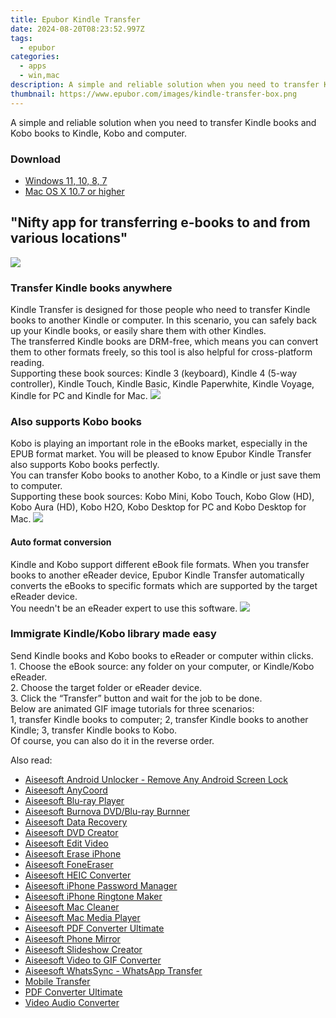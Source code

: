 ```yaml
---
title: Epubor Kindle Transfer
date: 2024-08-20T08:23:52.997Z
tags: 
  - epubor
categories: 
  - apps
  - win,mac
description: A simple and reliable solution when you need to transfer Kindle books and Kobo books to Kindle, Kobo and computer.
thumbnail: https://www.epubor.com/images/kindle-transfer-box.png
---
```


A simple and reliable solution when you need to transfer Kindle books and Kobo books to Kindle, Kobo and computer.


### Download

- [Windows 11, 10, 8, 7](https://secure.2checkout.com/order/checkout.php?QTY=1&AFFILIATE=108875&CART=1&CARD=2&DESIGN_TYPE=2&CURRENCY=USD&ORDERSTYLE=nLWooJa5iLg=&PAY_TYPE=PAYPAL&PRODS=4670467&OPTIONS4670467=ADELife)
- [Mac OS X 10.7 or higher](https://secure.2checkout.com/order/checkout.php?QTY=1&AFFILIATE=108875&CART=1&CARD=2&DESIGN_TYPE=2&CURRENCY=USD&ORDERSTYLE=nLWooJa5iLg=&PAY_TYPE=PAYPAL&PRODS=4670468&OPTIONS4670468=ADELife)

## "Nifty app for transferring e-books to and from various locations"

![](https://www.epubor.com/transfer.htmlimages/transfer-editor-review.png)

### Transfer Kindle books anywhere

Kindle Transfer is designed for those people who need to transfer Kindle books to another Kindle or computer. In this scenario, you can safely back up your Kindle books, or easily share them with other Kindles.  
The transferred Kindle books are DRM-free, which means you can convert them to other formats freely, so this tool is also helpful for cross-platform reading.  
Supporting these book sources: Kindle 3 (keyboard), Kindle 4 (5-way controller), Kindle Touch, Kindle Basic, Kindle Paperwhite, Kindle Voyage, Kindle for PC and Kindle for Mac. ![](https://www.epubor.com/transfer.htmlimages/kindle-transfer-feature1.png)

### Also supports Kobo books

Kobo is playing an important role in the eBooks market, especially in the EPUB format market. You will be pleased to know Epubor Kindle Transfer also supports Kobo books perfectly.  
You can transfer Kobo books to another Kobo, to a Kindle or just save them to computer.  
Supporting these book sources: Kobo Mini, Kobo Touch, Kobo Glow (HD), Kobo Aura (HD), Kobo H2O, Kobo Desktop for PC and Kobo Desktop for Mac. ![](https://www.epubor.com/transfer.htmlimages/kindle-transfer-feature2.png)

#### Auto format conversion

Kindle and Kobo support different eBook file formats. When you transfer books to another eReader device, Epubor Kindle Transfer automatically converts the eBooks to specific formats which are supported by the target eReader device.  
You needn't be an eReader expert to use this software. ![](https://www.epubor.com/transfer.htmlimages/kindle-transfer-feature3.png)

### Immigrate Kindle/Kobo library made easy

Send Kindle books and Kobo books to eReader or computer within clicks.  
1\. Choose the eBook source: any folder on your computer, or Kindle/Kobo eReader.  
2\. Choose the target folder or eReader device.  
3\. Click the “Transfer” button and wait for the job to be done.  
Below are animated GIF image tutorials for three scenarios:  
1, transfer Kindle books to computer; 2, transfer Kindle books to another Kindle; 3, transfer Kindle books to Kobo.  
Of course, you can also do it in the reverse order.

<span class="atpl-alsoreadstyle">Also read:</span>
<div><ul>
<li><a href="https://tools.techidaily.com/aiseesoft/android-unlocker/"><u>Aiseesoft Android Unlocker - Remove Any Android Screen Lock</u></a></li>
<li><a href="https://tools.techidaily.com/aiseesoft/location-changer/"><u>Aiseesoft AnyCoord</u></a></li>
<li><a href="https://tools.techidaily.com/aiseesoft/blu-ray-player/"><u>Aiseesoft Blu-ray Player</u></a></li>
<li><a href="https://tools.techidaily.com/aiseesoft/burnova/"><u>Aiseesoft Burnova DVD/Blu-ray Burnner</u></a></li>
<li><a href="https://tools.techidaily.com/aiseesoft/data-recovery/"><u>Aiseesoft Data Recovery</u></a></li>
<li><a href="https://tools.techidaily.com/aiseesoft/dvd-creator/"><u>Aiseesoft DVD Creator</u></a></li>
<li><a href="https://tools.techidaily.com/aiseesoft/edit-video/"><u>Aiseesoft Edit Video</u></a></li>
<li><a href="https://tools.techidaily.com/aiseesoft/erase-iphone/"><u>Aiseesoft Erase iPhone</u></a></li>
<li><a href="https://tools.techidaily.com/aiseesoft/fone-eraser/"><u>Aiseesoft FoneEraser</u></a></li>
<li><a href="https://tools.techidaily.com/aiseesoft/free-heic-converter/"><u>Aiseesoft HEIC Converter</u></a></li>
<li><a href="https://tools.techidaily.com/aiseesoft/iphone-password-manager/"><u>Aiseesoft iPhone Password Manager</u></a></li>
<li><a href="https://tools.techidaily.com/aiseesoft/iphone-ringtone-maker/"><u>Aiseesoft iPhone Ringtone Maker</u></a></li>
<li><a href="https://tools.techidaily.com/aiseesoft/mac-cleaner/"><u>Aiseesoft Mac Cleaner</u></a></li>
<li><a href="https://tools.techidaily.com/aiseesoft/media-player/"><u>Aiseesoft Mac Media Player</u></a></li>
<li><a href="https://tools.techidaily.com/aiseesoft/pdf-converter-ultimate/"><u>Aiseesoft PDF Converter Ultimate</u></a></li>
<li><a href="https://tools.techidaily.com/aiseesoft/phone-mirror/"><u>Aiseesoft Phone Mirror</u></a></li>
<li><a href="https://tools.techidaily.com/aiseesoft/slideshow-creator/"><u>Aiseesoft Slideshow Creator</u></a></li>
<li><a href="https://tools.techidaily.com/aiseesoft/video-to-gif/"><u>Aiseesoft Video to GIF Converter</u></a></li>
<li><a href="https://tools.techidaily.com/aiseesoft/whatsapp-transfer/"><u>Aiseesoft WhatsSync - WhatsApp Transfer</u></a></li>
<li><a href="https://tools.techidaily.com/aiseesoft/mobile-transfer/"><u>Mobile Transfer</u></a></li>
<li><a href="https://tools.techidaily.com/pdf-converter-ultimate/"><u>PDF Converter Ultimate</u></a></li>
<li><a href="https://tools.techidaily.com/aiseesoft/audio-converter/"><u>Video Audio Converter</u></a></li>
</ul></div>

<ins class="adsbygoogle"
      style="display:block"
      data-ad-client="ca-pub-7571918770474297"
      data-ad-slot="8358498916"
      data-ad-format="auto"
      data-full-width-responsive="true"></ins>